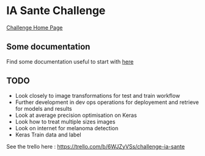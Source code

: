# IA Sante Challenge

[Challenge Home Page](http://iasantechallenge.bemyapp.com/)

## Some documentation

Find some documentation useful to start with [here](docs/docs.md)

## TODO

* Look closely to image transformations for test and train workflow
* Further development in dev ops operations for deployement and retrieve for models and results
* Look at average precision optimisation on Keras
* Look how to treat multiple sizes images
* Look on internet for melanoma detection
* Keras Train data and label 


See the trello here : https://trello.com/b/6WJZyVSs/challenge-ia-sante